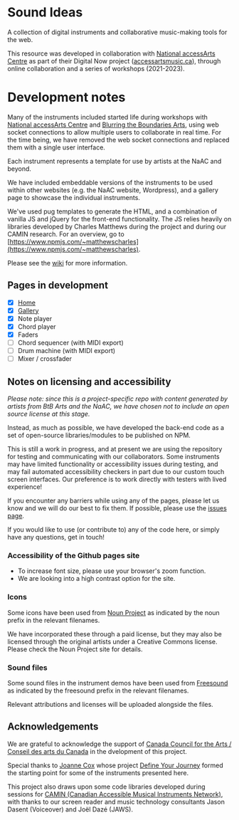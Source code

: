 # Sound Ideas

A collection of digital instruments and collaborative music-making tools for the web.

This resource was developed in collaboration with [National accessArts Centre](https://accessarts.ca/) as part of their Digital Now project ([accessartsmusic.ca](https://accessartsmusic.ca/)), through online collaboration and a series of workshops (2021-2023).

# Development notes

Many of the instruments included started life during workshops with [National accessArts Centre](https://accessarts.ca/) and [Blurring the Boundaries Arts](https://blurringtheboundaries.org/), using web socket connections to allow multiple users to collaborate in real time.  For the time being, we have removed the web socket connections and replaced them with a single user interface. 

Each instrument represents a template for use by artists at the NaAC and beyond.

We have included embeddable versions of the instruments to be used within other websites (e.g. the NaAC website, Wordpress), and a gallery page to showcase the individual instruments.

We've used pug templates to generate the HTML, and a combination of vanilla JS and jQuery for the front-end functionality.
The JS relies heavily on libraries developed by Charles Matthews during the project and during our CAMIN research.  For an overview, go to [https://www.npmjs.com/~matthewscharles](https://www.npmjs.com/~matthewscharles).

Please see the [wiki](https://github.com/blurringtheboundaries/sound-ideas/wiki) for more information.

## Pages in development
- [x] [Home](https://blurringtheboundaries.github.io/sound-ideas/)
- [x] [Gallery](https://blurringtheboundaries.github.io/sound-ideas/gallery.html)
- [x] Note player
- [x] Chord player
- [x] Faders
- [ ] Chord sequencer (with MIDI export)
- [ ] Drum machine (with MIDI export)
- [ ] Mixer / crossfader

## Notes on licensing and accessibility

*Please note: since this is a project-specific repo with content generated by artists from BtB Arts and the NaAC, we have chosen not to include an open source license at this stage.*

Instead, as much as possible, we have developed the back-end code as a set of open-source libraries/modules to be published on NPM.

This is still a work in progress, and at present we are using the repository for testing and communicating with our collaborators.  Some instruments may have limited functionality or accessibility issues during testing, and may fail automated accessibility checkers in part due to our custom touch screen interfaces.  Our preference is to work directly with testers with lived experience!

If you encounter any barriers while using any of the pages, please let us know and we will do our best to fix them.  If possible, please use the [issues page](https://github.com/blurringtheboundaries/sound-ideas/issues).

If you would like to use (or contribute to) any of the code here, or simply have any questions, get in touch!

### Accessibility of the Github pages site
- To increase font size, please use your browser's zoom function.  
- We are looking into a high contrast option for the site.  

### Icons
Some icons have been used from [Noun Project](https://thenounproject.com/) as indicated by the noun prefix in the relevant filenames.  

We have incorporated these through a paid license, but they may also be licensed through the original artists under a Creative Commons license.  Please check the Noun Project site for details.  

### Sound files
Some sound files in the instrument demos have been used from [Freesound](https://freesound.org/) as indicated by the freesound prefix in the relevant filenames.  

Relevant attributions and licenses will be uploaded alongside the files.

## Acknowledgements

We are grateful to acknowledge the support of [Canada Council for the Arts / Conseil des arts du Canada](https://canadacouncil.ca/) in the dvelopment of this project.

Special thanks to [Joanne Cox](https://cello.joannesonia.live/) whose project [Define Your Journey](https://blurringtheboundaries.org/dyj/) formed the starting point for some of the instruments presented here.

This project also draws upon some code libraries developed during sessions for [CAMIN (Canadian Accessible Musical Instruments Network)](https://camin.network/), with thanks to our screen reader and music technology consultants Jason Dasent (Voiceover) and Joël Dazé (JAWS).
